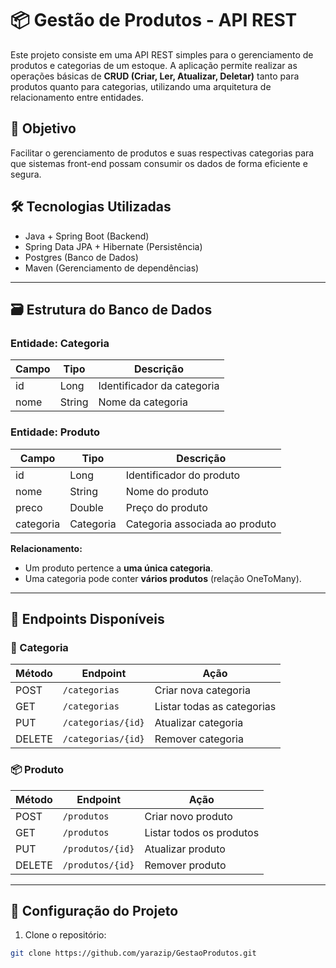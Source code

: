 # 📦 Gestão de Produtos - API REST

Este projeto consiste em uma API REST simples para o gerenciamento de produtos e categorias de um estoque. A aplicação permite realizar as operações básicas de **CRUD (Criar, Ler, Atualizar, Deletar)** tanto para produtos quanto para categorias, utilizando uma arquitetura de relacionamento entre entidades.

## 🚀 Objetivo

Facilitar o gerenciamento de produtos e suas respectivas categorias para que sistemas front-end possam consumir os dados de forma eficiente e segura.

## 🛠️ Tecnologias Utilizadas

- Java + Spring Boot (Backend)
- Spring Data JPA + Hibernate (Persistência)
- Postgres (Banco de Dados)
- Maven (Gerenciamento de dependências)

---

## 🗃️ Estrutura do Banco de Dados

### Entidade: Categoria

| Campo  | Tipo   | Descrição                    |
|--------|--------|------------------------------|
| id     | Long   | Identificador da categoria   |
| nome   | String | Nome da categoria            |

### Entidade: Produto

| Campo     | Tipo      | Descrição                        |
|-----------|-----------|----------------------------------|
| id        | Long      | Identificador do produto         |
| nome      | String    | Nome do produto                  |
| preco     | Double    | Preço do produto                 |
| categoria | Categoria | Categoria associada ao produto   |

**Relacionamento:**

- Um produto pertence a **uma única categoria**.  
- Uma categoria pode conter **vários produtos** (relação OneToMany).

---

## 🧪 Endpoints Disponíveis

### 📁 Categoria

| Método | Endpoint           | Ação                        |
|--------|--------------------|-----------------------------|
| POST   | `/categorias`      | Criar nova categoria        |
| GET    | `/categorias`      | Listar todas as categorias  |
| PUT    | `/categorias/{id}` | Atualizar categoria         |
| DELETE | `/categorias/{id}` | Remover categoria           |

### 📦 Produto

| Método | Endpoint          | Ação                        |
|--------|-------------------|-----------------------------|
| POST   | `/produtos`       | Criar novo produto          |
| GET    | `/produtos`       | Listar todos os produtos    |
| PUT    | `/produtos/{id}`  | Atualizar produto           |
| DELETE | `/produtos/{id}`  | Remover produto             |

---

## 🧰 Configuração do Projeto

1. Clone o repositório:

```bash
git clone https://github.com/yarazip/GestaoProdutos.git
